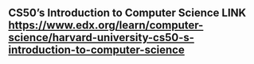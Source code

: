 ## CS50’s Introduction to Computer Science LINK https://www.edx.org/learn/computer-science/harvard-university-cs50-s-introduction-to-computer-science
